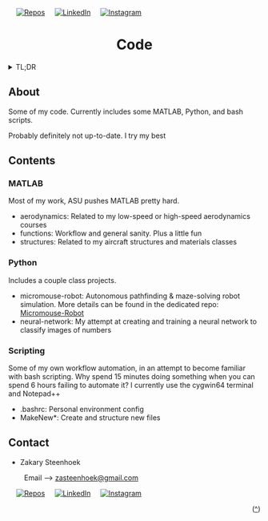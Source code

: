 ﻿<a id="readme-top"></a>



<!-- ACCOUNT SHIELDS -->

&nbsp;&nbsp;&nbsp;&nbsp;[![Repos][repos-shield]][repos-url]
&nbsp;&nbsp;&nbsp;&nbsp;[![LinkedIn][linkedin-shield]][linkedin-url]
&nbsp;&nbsp;&nbsp;&nbsp;[![Instagram][ig-shield]][ig-url]


<!-- Header -->

<h1 align="center">Code</h1>

<!-- SUMMARY -->

<details>
  <summary>TL;DR</summary>
  <ol>
    <li><a href="#about">About</a></li>
    <li>
      <a href="#contents">Contents</a>
      <ul>
        <li><a href="#matlab">MATLAB</a></li>
		<li><a href="#python">Python</a></li>
        <li><a href="#scripting">Scripting</a></li>
      </ul>
    </li>
	<li><a href="#contact">Contact</a></li>
  </ol>
</details>

<!-- ABOUT -->

## About

Some of my code. Currently includes some MATLAB, Python, and bash scripts. 

Probably definitely not up-to-date. I try my best


<!-- Contents -->

## Contents

### MATLAB

Most of my work, ASU pushes MATLAB pretty hard.

* aerodynamics: Related to my low-speed or high-speed aerodynamics courses
* functions: Workflow and general sanity. Plus a little fun
* structures: Related to my aircraft structures and materials classes

### Python

Includes a couple class projects.

* micromouse-robot: Autonomous pathfinding & maze-solving robot simulation. More details can be found in the dedicated repo: [Micromouse-Robot](https://github.com/zak-steenhoek/Micromouse-Robot)
* neural-network: My attempt at creating and training a neural network to classify images of numbers

### Scripting

Some of my own workflow automation, in an attempt to become familiar with bash scripting. Why spend 15 minutes doing something when you can spend 6 hours failing to automate it? I currently use the cygwin64 terminal and Notepad++

* .bashrc: Personal environment config
* MakeNew*: Create and structure new files


<!-- CONTACT -->

## Contact  

* Zakary Steenhoek

&nbsp;&nbsp;&nbsp;&nbsp;&nbsp;&nbsp;&nbsp;&nbsp;Email --> zasteenhoek@gmail.com


&nbsp;&nbsp;&nbsp;&nbsp;[![Repos][repos-shield]][repos-url]
&nbsp;&nbsp;&nbsp;&nbsp;[![LinkedIn][linkedin-shield]][linkedin-url]
&nbsp;&nbsp;&nbsp;&nbsp;[![Instagram][ig-shield]][ig-url]

<p align="right">(<a href="#readme-top">^</a>)</p>



<!-- MARKDOWN LINKS & IMAGES -->
<!-- https://www.markdownguide.org/basic-syntax/#reference-style-links -->


<!-- BADGES -->
[repos-shield]: https://img.shields.io/badge/-Repos-black.svg?logoSize=auto&style=for-the-badge&logo=git&logoColor=D7CFB7&labelColor=463C1E&color=463C1E
[repos-url]: https://github.com/zak-steenhoek?tab=repositories

[stars-shield]: https://img.shields.io/badge/-Stars-black.svg?logoSize=auto&style=for-the-badge&logo=airtransat&logoColor=D7CFB7&labelColor=463C1E&color=463C1E
[stars-url]: https://github.com/zak-steenhoek?tab=stars


<!-- EXPERIENCE -->
[matlab-shield]: https://img.shields.io/badge/-MATLAB-black.svg?style=for-the-badge&logo=matrix&logoColor=D7CFB7&logoSize=auto&labelColor=463C1E&color=463C1E
[matlab-url]: https://www.mathworks.com/products/matlab.html

[python-shield]: https://img.shields.io/badge/-Python-black.svg?logoSize=auto&style=for-the-badge&logo=python&logoColor=D7CFB7&labelColor=463C1E&color=463C1E
[python-url]: https://www.python.org/

[cpp-shield]: https://img.shields.io/badge/-C++-black.svg?logoSize=auto&style=for-the-badge&logo=cplusplus&logoColor=D7CFB7&labelColor=463C1E&color=463C1E
[cpp-url]: https://cplusplus.com/

[sw-shield]: https://img.shields.io/badge/-SolidWorks-black.svg?logoSize=auto&style=for-the-badge&logo=dassaultsystemes&logoColor=D7CFB7&labelColor=463C1E&color=463C1E
[sw-url]: https://my.solidworks.com/

[ansys-shield]: https://img.shields.io/badge/-ANSYS-black?style=for-the-badge&logo=ansys&logoColor=D7CFB7&labelColor=463C1E&color=463C1E
[ansys-url]: https://www.ansys.com/

[bash-shield]: https://img.shields.io/badge/-GNU&nbsp;Bash-black.svg?logoSize=auto&style=for-the-badge&logo=gnubash&logoColor=D7CFB7&labelColor=463C1E&color=463C1E
[bash-url]: https://www.gnu.org/software/bash/

[html-shield]: https://img.shields.io/badge/-HTML-black.svg?logoSize=auto&style=for-the-badge&logo=html5&logoColor=D7CFB7&labelColor=463C1E&color=463C1E
[html-url]: https://html.com/

[sql-shield]: https://img.shields.io/badge/-MySQL-black.svg?logoSize=auto&style=for-the-badge&logo=mysql&logoColor=D7CFB7&labelColor=463C1E&color=463C1E
[sql-url]: https://www.mysql.com/

[htmx-shield]: https://img.shields.io/badge/-htmx-black.svg?logoSize=auto&style=for-the-badge&logo=htmx&logoColor=D7CFB7&labelColor=463C1E&color=463C1E
[htmx-url]: https://htmx.org/

[npp-shield]: https://img.shields.io/badge/-Notepad++-black.svg?logoSize=auto&style=for-the-badge&logo=notepadplusplus&logoColor=D7CFB7&labelColor=463C1E&color=463C1E
[npp-url]: https://notepad-plus-plus.org/

[Next.js]: https://img.shields.io/badge/next.js-000000?style=for-the-badge&logo=nextdotjs&logoColor=white
[Next-url]: https://nextjs.org/

[React.js]: https://img.shields.io/badge/React-20232A?style=for-the-badge&logo=react&logoColor=61DAFB
[React-url]: https://reactjs.org/

[Vue.js]: https://img.shields.io/badge/Vue.js-35495E?style=for-the-badge&logo=vuedotjs&logoColor=4FC08D
[Vue-url]: https://vuejs.org/


<!-- CONTACT -->
[email-shield]: https://img.shields.io/badge/-Email-black.svg?logoSize=auto&style=for-the-badge&logo=gmail&logoColor=D7CFB7&labelColor=463C1E&color=463C1E
[email-url]: zasteenhoek@gmail.com

[linkedin-shield]: https://img.shields.io/badge/-LinkedIn-black.svg?logoSize=auto&style=for-the-badge&logo=linkedin&logoColor=D7CFB7&labelColor=463C1E&color=463C1E
[linkedin-url]: https://linkedin.com/in/zakary-steenhoek-aerospace-engineering-student/

[ig-shield]: https://img.shields.io/badge/-Instagram-black.svg?logoSize=auto&style=for-the-badge&logo=instagram&logoColor=D7CFB7&labelColor=463C1E&color=463C1E
[ig-url]: https://www.instagram.com/zak.steenhoek/
